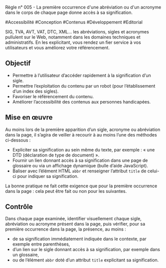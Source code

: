 
Règle n° 005  - La première occurrence d'une abréviation ou d'un acronyme dans le corps de chaque page donne accès à sa signification.

#Accessibilité #Conception #Contenus #Développement #Editorial

SIG, TVA, AVT, VAT, DTC, XML… les abréviations, sigles et acronymes pullulent sur le Web, notamment dans les domaines techniques et administratifs. En les explicitant, vous rendez un fier service à vos utilisateurs et vous améliorez votre référencement.

Objectif
--------

*   Permettre à l’utilisateur d’accéder rapidement à la signification d’un sigle.
*   Permettre l’exploitation du contenu par un robot (pour l’établissement d’un index des sigles).
*   Favoriser le référencement du contenu.
*   Améliorer l’accessibilité des contenus aux personnes handicapées.

Mise en œuvre
-------------

Au moins lors de la première apparition d’un sigle, acronyme ou abréviation dans la page, il s’agira de veiller à recourir à au moins l’une des méthodes ci-dessous :

*   Expliciter sa signification au sein même du texte, par exemple : « une DTD (déclaration de type de document) ».
*   Fournir un lien donnant accès à sa signification dans une page de glossaire ou via un affichage dynamique (bulle d’aide JavaScript).
*   Baliser avec l’élément HTML `abbr` et renseigner l’attribut `title` de celui-ci pour indiquer sa signification.

La bonne pratique ne fait cette exigence que pour la première occurrence dans la page : cela peut être fait ou non pour les suivantes.

Contrôle
--------

Dans chaque page examinée, identifier visuellement chaque sigle, abréviation ou acronyme présent dans la page, puis vérifier, pour sa première occurrence dans la page, la présence, au moins :

*   de sa signification immédiatement indiquée dans le contexte, par exemple entre parenthèses,
*   d’un lien sur le sigle donnant accès à sa signification, par exemple dans un glossaire,
*   ou de l’élément `abbr` doté d’un attribut `title` explicitant sa signification.
